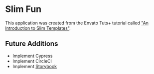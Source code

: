 # Slim Fun

This application was created from the Envato Tuts+ tutorial called ["An Introduction to Slim Templates"](https://code.tutsplus.com/articles/an-introduction-to-slim-templates--cms-26028).

## Future Additions

* Implement Cypress
* Implement CircleCI
* Implement [Storybook](https://storybook.js.org/addons/@storybook/addon-a11y)
